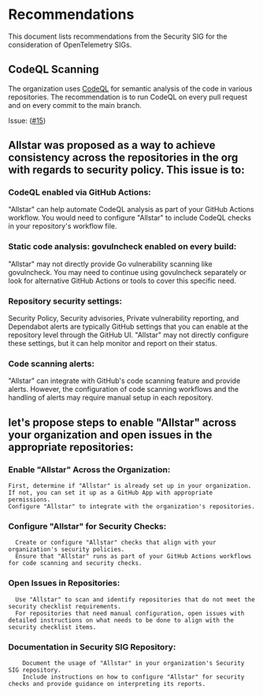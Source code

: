 # Recommendations

This document lists recommendations from the Security SIG for
the consideration of OpenTelemetry SIGs.

## CodeQL Scanning

The organization uses [CodeQL](https://codeql.github.com/) for semantic analysis
of the code in various repositories. The recommendation is to run CodeQL on every
pull request and on every commit to the main branch.

Issue: ([#15](https://github.com/open-telemetry/sig-security/issues/15))

## Allstar was proposed as a way to achieve consistency across the repositories in the org with regards to security policy. This issue is to:
  ### CodeQL enabled via GitHub Actions:
  "Allstar" can help automate CodeQL analysis as part of your GitHub Actions workflow. You would need to configure "Allstar" to include CodeQL checks in your         repository's workflow file.

  ### Static code analysis: govulncheck enabled on every build:
  "Allstar" may not directly provide Go vulnerability scanning like govulncheck. You may need to continue using govulncheck separately or look for alternative        GitHub Actions or tools to cover this specific need.

  ### Repository security settings:
  Security Policy, Security advisories, Private vulnerability reporting, and Dependabot alerts are typically GitHub settings that you can enable at the repository   level through the GitHub UI. "Allstar" may not directly configure these settings, but it can help monitor and report on their status.
  ### Code scanning alerts: 
  "Allstar" can integrate with GitHub's code scanning feature and provide alerts. However, the configuration of code scanning workflows and the handling of alerts    may require manual setup in each repository.

## let's propose steps to enable "Allstar" across your organization and open issues in the appropriate repositories:

  ### Enable "Allstar" Across the Organization:
    First, determine if "Allstar" is already set up in your organization. If not, you can set it up as a GitHub App with appropriate permissions.
    Configure "Allstar" to integrate with the organization's repositories.

  ### Configure "Allstar" for Security Checks:
      Create or configure "Allstar" checks that align with your organization's security policies.
      Ensure that "Allstar" runs as part of your GitHub Actions workflows for code scanning and security checks.

  ### Open Issues in Repositories:
      Use "Allstar" to scan and identify repositories that do not meet the security checklist requirements.
      For repositories that need manual configuration, open issues with detailed instructions on what needs to be done to align with the security checklist items.

  ### Documentation in Security SIG Repository:
        Document the usage of "Allstar" in your organization's Security SIG repository.
        Include instructions on how to configure "Allstar" for security checks and provide guidance on interpreting its reports.
